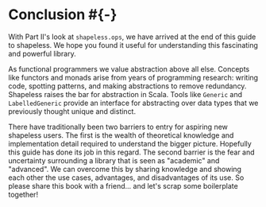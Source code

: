 # Conclusion #{-}

With Part II's look at `shapeless.ops`,
we have arrived at the end of this guide to shapeless.
We hope you found it useful for understanding
this fascinating and powerful library.

As functional programmers
we value abstraction above all else.
Concepts like functors and monads
arise from years of programming research:
writing code, spotting patterns,
and making abstractions to remove redundancy.
Shapeless raises the bar for abstraction in Scala.
Tools like `Generic` and `LabelledGeneric`
provide an interface for abstracting over data types
that we previously thought unique and distinct.

There have traditionally been two barriers to entry
for aspiring new shapeless users.
The first is the wealth of theoretical knowledge
and implementation detail
required to understand the bigger picture.
Hopefully this guide has done its job in this regard.
The second barrier is the fear and uncertainty
surrounding a library that is seen
as "academic" and "advanced".
We can overcome this by sharing knowledge
and showing each other the use cases,
advantages, and disadvantages of its use.
So please share this book with a friend...
and let's scrap some boilerplate together!
